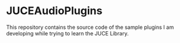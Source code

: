 # JUCEAudioPlugins
This repository contains the source code of the sample plugins I am developing while trying to learn the JUCE Library.
